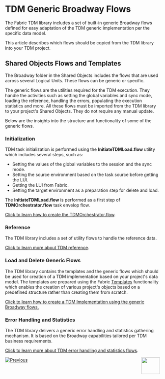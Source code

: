 # TDM Generic Broadway Flows

The Fabric TDM library includes a set of built-in generic Broadway flows defined for easy adaptation of the TDM generic implementation per the specific data model. 

This article describes which flows should be copied from the TDM library into your TDM project.

<!--check with Taha - what is the process? need to copy or ...?-->

## Shared Objects Flows and Templates

The Broadway folder in the Shared Objects includes the flows that are used across several Logical Units. These flows can be generic or specific. 

The generic flows are the utilities required for the TDM execution. They handle the activities such as setting the global variables and sync mode, loading the reference, handling the errors, populating the execution statistics and more. All these flows must be imported from the TDM library to your project's Shared Objects. They do not require any manual update.

Below are the insights into the structure and functionality of some of the generic flows.

### Initialization

TDM task initialization is performed using the **InitiateTDMLoad.flow** utility which includes several steps, such as:

* Setting the values of the global variables to the session and the sync mode.
* Setting the source environment based on the task source before getting the LUI.
* Getting the LUI from Fabric.
* Setting the target environment as a preparation step for delete and load.

The **InitiateTDMLoad.flow** is performed as a first step of **TDMOrchestrator.flow** task envelop flow.

[Click to learn how to create the TDMOrchestrator.flow](11_tdm_implementation_using_generic_flows.md#step-4---create-the-tdmorchestratorflow-from-template).

### Reference

The TDM library includes a set of utility flows to handle the reference data.

[Click to learn more about TDM reference](/articles/TDM/tdm_gui/24_task_reference_tab.md).

### Load and Delete Generic Flows

The TDM library contains the templates and the generic flows which should be used for creation of a TDM implementation based on your project's data model. The templates are prepared using the Fabric [Templates](/articles/35_templates/01_templates_overview.md) functionality which enables the creation of various project's objects based on a predefined structure rather than creating them from scratch. 

[Click to learn how to create a TDM Implementation using the generic Broadway flows.](11_tdm_implementation_using_generic_flows.md)

### Error Handling and Statistics

The TDM library delivers a generic error handling and statistics gathering mechanism. It is based on the Broadway capabilities tailored per TDM business requirements. 

[Click to learn more about TDM error handling and statistics flows](12_tdm_error_handling_and_statistics.md).



[![Previous](/articles/images/Previous.png)]()[<img align="right" width="60" height="54" src="/articles/images/Next.png">](11_tdm_implementation_using_generic_flows.md)

